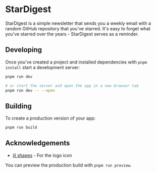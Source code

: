 # StarDigest

StarDigest is a simple newsletter that sends you a weekly email with a random GitHub repository that you've starred. It's easy to forget what you've starred over the years - StarDigest serves as a reminder.

## Developing

Once you've created a project and installed dependencies with `pnpm install` start a development server:

```bash
pnpm run dev

# or start the server and open the app in a new browser tab
pnpm run dev -- --open
```

## Building

To create a production version of your app:

```bash
pnpm run build
```

## Acknowledgements

- [lil shapes](https://www.figma.com/community/file/1222735604132462255/lil-shapes-%E2%80%A2-2023.4) - For the logo icon

You can preview the production build with `pnpm run preview`.
